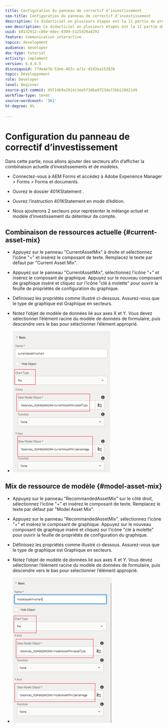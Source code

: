 ```yaml
---
title: Configuration du panneau de correctif d’investissement
seo-title: Configuration du panneau de correctif d’investissement
description: Ce didacticiel en plusieurs étapes est la 11 partie du premier document de communication interactive. Dans cette partie, nous allons ajouter des secteurs pour afficher le mélange actuel d’investissement et de modèle.
seo-description: Ce didacticiel en plusieurs étapes est la 11 partie du premier document de communication interactive. Dans cette partie, nous allons ajouter des secteurs pour afficher le mélange actuel d’investissement et de modèle.
uuid: b0132912-cb6e-4dec-8309-5125d29ad291
feature: Communication interactive
topics: development
audience: developer
doc-type: tutorial
activity: implement
version: 6.4,6.5
discoiquuid: 77de4e76-53ee-467c-a71c-d1d3ea15283b
topic: Développement
role: Developer
level: Beginner
source-git-commit: d9714b9a291ec3ee5f3dba9723de72bb120d2149
workflow-type: tm+mt
source-wordcount: '361'
ht-degree: 0%

---
```



# Configuration du panneau de correctif d’investissement

Dans cette partie, nous allons ajouter des secteurs afin d’afficher la combinaison actuelle d’investissements et de modèles.

* Connectez-vous à AEM Forms et accédez à Adobe Experience Manager > Forms > Forms et documents.

* Ouvrez le dossier 401KStatement .

* Ouvrez l’instruction 401KStatement en mode d’édition.

* Nous ajouterons 2 secteurs pour représenter le mélange actuel et modèle d’investissement du détenteur de compte.

## Combinaison de ressources actuelle {#current-asset-mix}

* Appuyez sur le panneau &quot;CurrentAssetMix&quot; à droite et sélectionnez l’icône &quot;+&quot; et insérez le composant de texte. Remplacez le texte par défaut par &quot;Current Asset Mix&quot;.

* Appuyez sur le panneau &quot;CurrentAssetMix&quot;, sélectionnez l’icône &quot;+&quot; et insérez le composant de graphique. Appuyez sur le nouveau composant de graphique inséré et cliquez sur l’icône &quot;clé à molette&quot; pour ouvrir la feuille de propriétés de configuration du graphique.

* Définissez les propriétés comme illustré ci-dessous. Assurez-vous que le type de graphique est Graphique en secteurs.

* Notez l’objet de modèle de données lié aux axes X et Y. Vous devez sélectionner l’élément racine du modèle de données de formulaire, puis descendre vers le bas pour sélectionner l’élément approprié.

* ![currentassetmix](assets/currentassetmixchart.png)

## Mix de ressource de modèle {#model-asset-mix}

* Appuyez sur le panneau &quot;RecommandedAssetMix&quot; sur le côté droit, sélectionnez l’icône &quot;+&quot; et insérez le composant de texte. Remplacez le texte par défaut par &quot;Model Asset Mix&quot;.

* Appuyez sur le panneau &quot;RecommandedAssetMix&quot;, sélectionnez l’icône &quot;+&quot; et insérez le composant de graphique. Appuyez sur le nouveau composant de graphique inséré et cliquez sur l’icône &quot;clé à molette&quot; pour ouvrir la feuille de propriétés de configuration du graphique.

* Définissez les propriétés comme illustré ci-dessous. Assurez-vous que le type de graphique est Graphique en secteurs.

* Notez l’objet de modèle de données lié aux axes X et Y. Vous devez sélectionner l’élément racine du modèle de données de formulaire, puis descendre vers le bas pour sélectionner l’élément approprié.

* ![assettype](assets/modelassettypechart.png)

